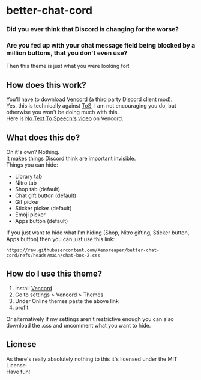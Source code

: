 # better-chat-cord

### Did you ever think that Discord is changing for the worse? <br>
### Are you fed up with your chat message field being blocked by a million buttons, that you don't even use?

Then this theme is just what you were looking for!

## How does this work?

You'll have to download [Vencord](https://vencord.dev/) (a third party Discord client mod). <br>
Yes, this is technically against [ToS](https://youtube.com/clip/UgkxAL20q1GccJvpDi07ZAi0_eRFFFoJWDV5?si=nIiSc9oxnAD4peG-), I am not encouraging you do, but otherwise you won't be doing much with this. <br>
Here is [No Text To Speech's video](https://www.youtube.com/watch?v=0_pAg_gV6Kw) on Vencord.


## What does this do?

On it's own? Nothing. <br>
It makes things Discord think are important invisible. <br>
Things you can hide:
- Library tab
- Nitro tab
- Shop tab (default)
- Chat gift button (default)
- Gif picker
- Sticker picker (default)
- Emoji picker
- Apps button (default)

If you just want to hide what I'm hiding (Shop, Nitro gifting, Sticker button, Apps button) then you can just use this link: <br>
```
https://raw.githubusercontent.com/Xenoreaper/better-chat-cord/refs/heads/main/chat-box-2.css
```

## How do I use this theme?

1. Install [Vencord](https://vencord.dev/)
2. Go to settings > Vencord > Themes
3. Under Online themes paste the above link
4. profit

Or alternatively if my settings aren't restrictive enough you can also download the .css and uncomment what you want to hide.

## Licnese

As there's really absolutely nothing to this it's licensed under the MIT License. <br>
Have fun!
